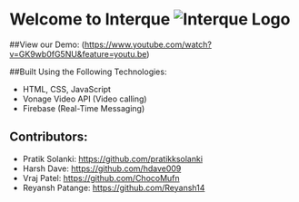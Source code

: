 # Welcome to Interque ![Interque Logo](https://interque.netlify.app/assets/logos/GitHub-Panel.png)


##View our Demo:
(https://www.youtube.com/watch?v=GK9wb0fG5NU&feature=youtu.be)

##Built Using the Following Technologies:
- HTML, CSS, JavaScript
- Vonage Video API (Video calling)
- Firebase (Real-Time Messaging)

## Contributors:
- Pratik Solanki: https://github.com/pratikksolanki
- Harsh Dave: https://github.com/hdave009
- Vraj Patel: https://github.com/ChocoMufn
- Reyansh Patange: https://github.com/Reyansh14
